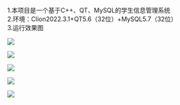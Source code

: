 1.本项目是一个基于C++、QT、MySQL的学生信息管理系统  
2.环境：Clion2022.3.1+QT5.6（32位）+MySQL5.7（32位）  
3.运行效果图

![](https://s3.bmp.ovh/imgs/2023/03/23/71603392261ba3fc.png)

![](https://s3.bmp.ovh/imgs/2023/03/23/3b4704cd6947367e.png)

![](https://s3.bmp.ovh/imgs/2023/03/23/f6d7c221bd51020a.png)

![](https://s3.bmp.ovh/imgs/2023/03/23/2363edf52d308a2b.png)

![](https://s3.bmp.ovh/imgs/2023/03/23/a1c24673702020d0.png)


